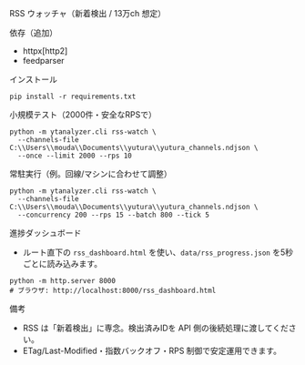 RSS ウォッチャ（新着検出 / 13万ch 想定）

依存（追加）
- httpx[http2]
- feedparser

インストール
```
pip install -r requirements.txt
```

小規模テスト（2000件・安全なRPSで）
```
python -m ytanalyzer.cli rss-watch \
  --channels-file C:\\Users\\mouda\\Documents\\yutura\\yutura_channels.ndjson \
  --once --limit 2000 --rps 10
```

常駐実行（例。回線/マシンに合わせて調整）
```
python -m ytanalyzer.cli rss-watch \
  --channels-file C:\\Users\\mouda\\Documents\\yutura\\yutura_channels.ndjson \
  --concurrency 200 --rps 15 --batch 800 --tick 5
```

進捗ダッシュボード
- ルート直下の `rss_dashboard.html` を使い、`data/rss_progress.json` を5秒ごとに読み込みます。
```
python -m http.server 8000
# ブラウザ: http://localhost:8000/rss_dashboard.html
```

備考
- RSS は「新着検出」に専念。検出済みIDを API 側の後続処理に渡してください。
- ETag/Last-Modified・指数バックオフ・RPS 制御で安定運用できます。

